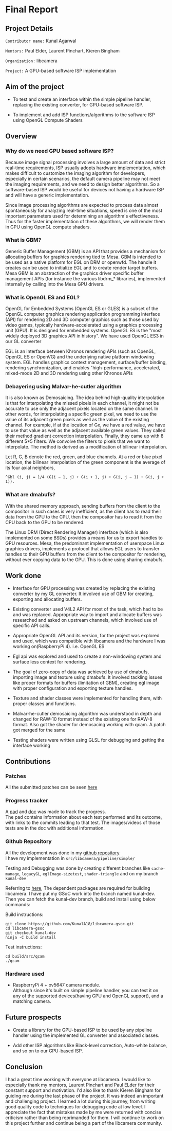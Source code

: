 # Final Report

## Project Details

`Contributor name:` Kunal Agarwal   

`Mentors:` Paul Elder, Laurent Pinchart, Kieren Bingham 

`Organization:` libcamera   

`Project:` A GPU-based software ISP implementation

## Aim of the project

- To test and create an interface within the simple pipeline handler, replacing the existing converter, for GPU-based software ISP.

- To implement and add ISP functions/algorithms to the software ISP using OpenGL Compute Shaders

## Overview 

### Why do we need GPU based software ISP?

Because image signal processing involves a large amount of data and strict real-time requirements, ISP usually adopts hardware implementation, which makes difficult to customize the imaging algorithm for developers, especially in certain scenarios, the default camera pipeline may not meet the imaging requirements, and we need to design better algorithms. So a software-based ISP would be useful for devices not having a hardware ISP and will have a generic implementation.    

Since image processing algorithms are expected to process data almost spontaneously for analyzing real-time situations, speed is one of the most important parameters used for determining an algorithm's effectiveness. Thus for the faster implementation of these algorithms, we will render them in GPU using OpenGL compute shaders.

### What is GBM?    
Generic Buffer Management (GBM) is an API that provides a mechanism for allocating buffers for graphics rendering tied to Mesa. GBM is intended to be used as a native platform for EGL on DRM or openwfd. The handle it creates can be used to initialize EGL and to create render target buffers. Mesa GBM is an abstraction of the graphics driver specific buffer management APIs (for instance the various libdrm_* libraries), implemented internally by calling into the Mesa GPU drivers.

### What is OpenGL ES and EGL?    
OpenGL for Embedded Systems (OpenGL ES or GLES) is a subset of the OpenGL computer graphics rendering application programming interface (API) for rendering 2D and 3D computer graphics such as those used by video games, typically hardware-accelerated using a graphics processing unit (GPU). It is designed for embedded systems. OpenGL ES is the "most widely deployed 3D graphics API in history".
We have used OpenGL ES3 in our GL converter

EGL is an interface between Khronos rendering APIs (such as OpenGL, OpenGL ES or OpenVG) and the underlying native platform windowing system. EGL handles graphics context management, surface/buffer binding, rendering synchronization, and enables "high-performance, accelerated, mixed-mode 2D and 3D rendering using other Khronos APIs

### Debayering using Malvar-he-cutler algorithm    
It is also known as Demosaicing. The idea behind high-quality interpolation is that for interpolating the missed pixels in each channel, it might not be accurate to use only the adjacent pixels located on the same channel. In other words, for interpolating a specific green pixel, we need to use the value of its adjacent green pixels as well as the value of the existing channel. For example, if at the location of Gx, we have a red value, we have to use that value as well as the adjacent available green values. They called their method gradient correction interpolation. Finally, they came up with 8 different 5*5 filters. We convolve the filters to pixels that we want to interpolate. The method is derived as a modification of bilinear interpolation. 

Let R, G, B denote the red, green, and blue channels. At a red or blue pixel location, the bilinear interpolation of the green component is the average of its four axial neighbors, 

`^Gbl (i, j) = 1/4 (G(i − 1, j) + G(i + 1, j) + G(i, j − 1) + G(i, j + 1)).`

### What are dmabufs?
With the shared memory approach, sending buffers from the client to the compositor in such cases is very inefficient, as the client has to read their data from the GPU to the CPU, then the compositor has to read it from the CPU back to the GPU to be rendered.

The Linux DRM (Direct Rendering Manager) interface (which is also implemented on some BSDs) provides a means for us to export handles to GPU resources. Mesa, the predominant implementation of userspace Linux graphics drivers, implements a protocol that allows EGL users to transfer handles to their GPU buffers from the client to the compositor for rendering, without ever copying data to the GPU. This is done using sharing dmabufs.


## Work done

- Interface for GPU processing was created by replacing the existing converter by my GL converter. It involved use of GBM for creating, exporting and allocating buffers.

- Existing converter used V4L2 API for most of the task, which had to be and was replaced. Appropriate way to import and allocate buffers was researched and asked on upstream channels, which involved use of specific API calls.

- Appropriate OpenGL API and its version, for the project was explored and used, which was compatible with libcamera and the hardware I was working on(RaspberryPi 4). i.e. OpenGL ES

- Egl api was explored and used to create a non-windowing system and surface less context for rendering.

- The goal of zero-copy of data was achieved by use of dmabufs, importing image and texture using dmabufs. It involved tackling issues like proper formats for buffers (limitation of GBM), creating egl image with proper configuration and exporting texture handles.

- Texture and shader classes were implemented for handling them, with proper classes and functions.

- Malvar-he-cutler demosaicing algorithm was understood in depth and changed for RAW-10 format instead of the existing one for RAW-8 format. Also got the shader for demosacing working with qcam. A patch got merged for the same

- Testing shaders were written using GLSL for debugging and getting the interface working

## Contributions

### Patches
All the submitted patches can be seen [here](https://patchwork.libcamera.org/project/libcamera/list/?series=&submitter=116&state=*&q=&archive=both&delegate=)

### Progress tracker

A [pad](https://pad.libcamera.org/code/#/2/code/edit/PQ4jhJAUUG+b97uPfqMfX8gR/) and [doc](https://docs.google.com/document/d/1TC_eCvXlilo2jxdJkw_JjTwy8ZhDDd55QYaZ9mEBpSo/edit) was made to track the progress.    
The pad contains information about each test performed and its outcome, with links to the commits leading to that test. The images/videos of those tests are in the doc with additional information.

### Github Repository
All the development was done in my [github repository](https://github.com/KunalA18/libcamera-gsoc/tree/kunal-dev)   
I have my implementation in `src/libcamera/pipeline/simple/`

Testing and Debugging was done by creating different branches like `cache-manage`, `legacyGL`, `eglImage-sizetest`, `shader-triangle` and on my branch `kunal-dev`

Referring to [here](https://libcamera.org/getting-started.html), The dependent packages are required for building libcamera. I have put my GSoC work into the branch named kunal-dev. Then you can fetch the kunal-dev branch, build and install using below commands:

Build instructions:
```
git clone https://github.com/KunalA18/libcamera-gsoc.git
cd libcamera-gsoc
git checkout kunal-dev
ninja -C build install
```
Test instructions:
```
cd build/src/qcam
./qcam
```
### Hardware used
- RaspberryPi 4 + ov5647 camera module.  
  Although since it's built on simple pipeline handler, you can test it on any of the supported devices(having GPU and OpenGL support), and a matching camera.


## Future prospects

- Create a library for the GPU-based ISP to be used by any pipeline handler using the implemented GL converter and associated classes.

- Add other ISP algorithms like Black-level correction, Auto-white balance, and so on to our GPU-based ISP.

## Conclusion

I had a great time working with everyone at libcamera. I would like to especially thank my mentors, Laurent Pinchart and Paul ELder for their constant support and motivation. I'd also like to thank Kieren Bingham for guiding me during the last phase of the project. It was indeed an important and challenging project. I learned a lot during this journey, from writing good quality code to techniques for debugging code at low level. I appreciate the fact that mistakes made by me were returned with concise criticism rather than being reprimanded for them. I will continue to work on this project further and continue being a part of the libcamera community.
